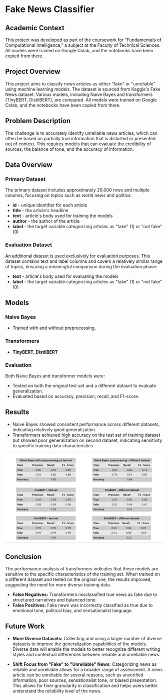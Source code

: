 # Fake News Classifier

## Academic Context

This project was developed as part of the coursework for "Fundamentals of Computational Intelligence," a subject at the Faculty of Technical Sciences. 
All models were trained on Google Colab, and the notebooks have been copied from there.

## Project Overview

This project aims to classify news articles as either "fake" or "unreliable" using machine learning models. The dataset is sourced from Kaggle's Fake News dataset. Various models, including Naive Bayes and transformers (TinyBERT, DistilBERT), are compared. All models were trained on Google Colab, and the notebooks have been copied from there.

## Problem Description

The challenge is to accurately identify unreliable news articles, which can often be based on partially true information that is distorted or presented out of context. This requires models that can evaluate the credibility of sources, the balance of tone, and the accuracy of information.

## Data Overview

### Primary Dataset

The primary dataset includes approximately 20,000 rows and multiple columns, focusing on topics such as world news and politics:

- **id** - unique identifier for each article
- **title** - the article's headline
- **text** - article's body used for training the models
- **author** - the author of the article
- **label** - the target variable categorizing articles as "fake" (1) or "not fake" (0)

### Evaluation Dataset

An additional dataset is used exclusively for evaluation purposes. This dataset contains text and label columns and covers a relatively similar range of topics, ensuring a meaningful comparison during the evaluation phase:

- **text** - article's body used for evaluating the models
- **label** - the target variable categorizing articles as "fake" (1) or "not fake" (0)

## Models

### Naive Bayes

- Trained with and without preprocessing.

### Transformers

- **TinyBERT, DistilBERT**

### Evaluation

Both Naive Bayes and transformer models were:

- Tested on both the original test set and a different dataset to evaluate generalization.
- Evaluated based on accuracy, precision, recall, and F1-score.


## Results

- Naive Bayes showed consistent performance across different datasets, indicating relatively good generalization.
- Transformers achieved high accuracy on the test set of training dataset but showed poor generalization on second dataset, indicating sensitivity to specific training data characteristics.

![Results](https://github.com/matejaaj/Fake-News-Classifier/blob/main/results.png)

## Conclusion

The performance analysis of transformers indicates that these models are sensitive to the specific characteristics of the training set. When trained on a different dataset and tested on the original one, the results improved, suggesting the need for more diverse training data.
- **False Negatives:** Transformers misclassified true news as fake due to structured narratives and balanced tone.
- **False Positives:** Fake news was incorrectly classified as true due to emotional tone, political bias, and sensationalist language.

## Future Work

- **More Diverse Datasets:** Collecting and using a larger number of diverse datasets to improve the generalization capabilities of the models. Diverse data will enable the models to better recognize different writing styles and contextual differences between reliable and unreliable news.

- **Shift Focus from "Fake" to "Unreliable" News:** Categorizing news as reliable and unreliable allows for a broader range of assessment. A news article can be unreliable for several reasons, such as unverified information, poor sources, sensationalist tone, or biased presentation. This allows for finer granularity in classification and helps users better understand the reliability level of the news.

